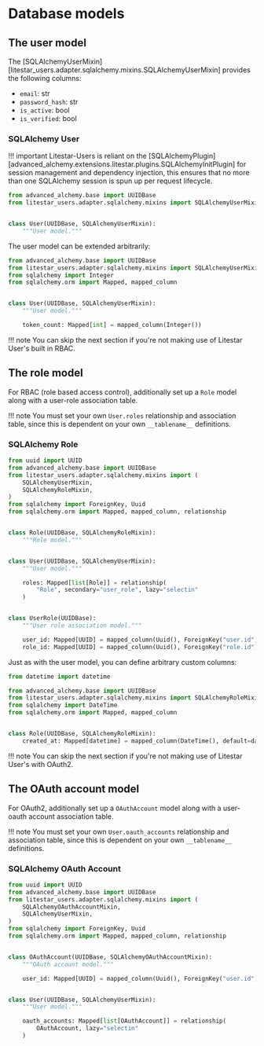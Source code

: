 # Database models

## The user model

The [SQLAlchemyUserMixin][litestar_users.adapter.sqlalchemy.mixins.SQLAlchemyUserMixin] provides the following columns:

* `email`: str
* `password_hash`: str
* `is_active`: bool
* `is_verified`: bool

### SQLAlchemy User

!!! important
    Litestar-Users is reliant on the [SQLAlchemyPlugin][advanced_alchemy.extensions.litestar.plugins.SQLAlchemyInitPlugin] for session management and dependency injection, this ensures that no more than one SQLAlchemy session is spun up per request lifecycle.

```python
from advanced_alchemy.base import UUIDBase
from litestar_users.adapter.sqlalchemy.mixins import SQLAlchemyUserMixin


class User(UUIDBase, SQLAlchemyUserMixin):
    """User model."""
```

The user model can be extended arbitrarily:

```python
from advanced_alchemy.base import UUIDBase
from litestar_users.adapter.sqlalchemy.mixins import SQLAlchemyUserMixin
from sqlalchemy import Integer
from sqlalchemy.orm import Mapped, mapped_column


class User(UUIDBase, SQLAlchemyUserMixin):
    """User model."""

    token_count: Mapped[int] = mapped_column(Integer())
```

!!! note
    You can skip the next section if you're not making use of Litestar User's built in RBAC.

## The role model

For RBAC (role based access control), additionally set up a `Role` model along with a user-role association table.

!!! note
    You must set your own `User.roles` relationship and association table, since this is dependent on your own `__tablename__` definitions.

### SQLAlchemy Role

```python
from uuid import UUID
from advanced_alchemy.base import UUIDBase
from litestar_users.adapter.sqlalchemy.mixins import (
    SQLAlchemyUserMixin,
    SQLAlchemyRoleMixin,
)
from sqlalchemy import ForeignKey, Uuid
from sqlalchemy.orm import Mapped, mapped_column, relationship


class Role(UUIDBase, SQLAlchemyRoleMixin):
    """Role model."""


class User(UUIDBase, SQLAlchemyUserMixin):
    """User model."""

    roles: Mapped[list[Role]] = relationship(
        "Role", secondary="user_role", lazy="selectin"
    )


class UserRole(UUIDBase):
    """User role association model."""

    user_id: Mapped[UUID] = mapped_column(Uuid(), ForeignKey("user.id"))
    role_id: Mapped[UUID] = mapped_column(Uuid(), ForeignKey("role.id"))
```

Just as with the user model, you can define arbitrary custom columns:

```python
from datetime import datetime

from advanced_alchemy.base import UUIDBase
from litestar_users.adapter.sqlalchemy.mixins import SQLAlchemyRoleMixin
from sqlalchemy import DateTime
from sqlalchemy.orm import Mapped, mapped_column


class Role(UUIDBase, SQLAlchemyRoleMixin):
    created_at: Mapped[datetime] = mapped_column(DateTime(), default=datetime.now)
```

!!! note
    You can skip the next section if you're not making use of Litestar User's with OAuth2.

## The OAuth account model

For OAuth2, additionally set up a `OAuthAccount` model along with a user-oauth account association table.

!!! note
    You must set your own `User.oauth_accounts` relationship and association table, since this is dependent on your own `__tablename__` definitions.

### SQLAlchemy OAuth Account

```python
from uuid import UUID
from advanced_alchemy.base import UUIDBase
from litestar_users.adapter.sqlalchemy.mixins import (
    SQLAlchemyOAuthAccountMixin,
    SQLAlchemyUserMixin,
)
from sqlalchemy import ForeignKey, Uuid
from sqlalchemy.orm import Mapped, mapped_column, relationship


class OAuthAccount(UUIDBase, SQLAlchemyOAuthAccountMixin):
    """OAuth account model."""

    user_id: Mapped[UUID] = mapped_column(Uuid(), ForeignKey("user.id"))


class User(UUIDBase, SQLAlchemyUserMixin):
    """User model."""

    oauth_accounts: Mapped[list[OAuthAccount]] = relationship(
        OAuthAccount, lazy="selectin"
    )
```
